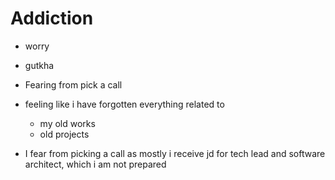 # Addiction 
- worry
- gutkha

- Fearing from pick a call
- feeling like i have forgotten everything related to
  - my old works
  - old projects
- I fear from picking a call as mostly i receive jd for tech lead and software architect, which i am not prepared 
